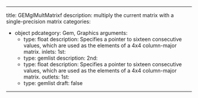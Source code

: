 
---
title: GEMglMultMatrixf
description: multiply the current matrix with a single-precision matrix
categories:
  - object
pdcategory: Gem, Graphics
arguments:
    - type: float
      description: Specifies a pointer to sixteen consecutive values, which are used as the elements of a 4x4 column-major matrix.
inlets:
  1st:
    - type: gemlist
      description:
  2nd:
    - type: float
      description: Specifies a pointer to sixteen consecutive values, which are used as the elements of a 4x4 column-major matrix.
outlets:
  1st:
    - type: gemlist
draft: false
---

